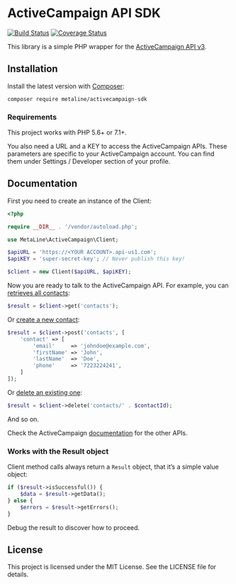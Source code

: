 # ActiveCampaign API SDK

[![Build Status](https://travis-ci.org/metaline/activecampaign-sdk.svg?branch=master)](https://travis-ci.org/metaline/activecampaign-sdk)
[![Coverage Status](https://coveralls.io/repos/github/metaline/activecampaign-sdk/badge.svg?branch=master)](https://coveralls.io/github/metaline/activecampaign-sdk?branch=master)

This library is a simple PHP wrapper for the [ActiveCampaign API v3](https://developers.activecampaign.com/v3/reference).

## Installation

Install the latest version with [Composer](https://getcomposer.org/):

```
composer require metaline/activecampaign-sdk
```

### Requirements

This project works with PHP 5.6+ or 7.1+.

You also need a URL and a KEY to access the ActiveCampaign APIs. These parameters are specific
to your ActiveCampaign account. You can find them under Settings / Developer section of your
profile.

## Documentation

First you need to create an instance of the Client:

```php
<?php

require __DIR__ . '/vendor/autoload.php';

use MetaLine\ActiveCampaign\Client;

$apiURL = 'https://<YOUR ACCOUNT>.api-us1.com';
$apiKEY = 'super-secret-key'; // Never publish this key!

$client = new Client($apiURL, $apiKEY);
```

Now you are ready to talk to the ActiveCampaign API. For example, you can [retrieves all contacts](https://developers.activecampaign.com/v3/reference#list-all-contacts):

```php
$result = $client->get('contacts');
```

Or [create a new contact](https://developers.activecampaign.com/v3/reference#create-contact):

```php
$result = $client->post('contacts', [
    'contact' => [
        'email'     => 'johndoe@example.com',
        'firstName' => 'John',
        'lastName'  => 'Doe',
        'phone'     => '7223224241',
    ]
]);
```

Or [delete an existing one](https://developers.activecampaign.com/v3/reference#delete-contact):

```php
$result = $client->delete('contacts/' . $contactId);
```

And so on.

Check the ActiveCampaign [documentation](https://developers.activecampaign.com/v3/reference) for the other APIs.

### Works with the Result object

Client method calls always return a `Result` object, that it’s a simple value object:

```php
if ($result->isSuccessful()) {
	$data = $result->getData();
} else {
	$errors = $result->getErrors();
}
```

Debug the result to discover how to proceed.

## License

This project is licensed under the MIT License. See the LICENSE file for details.

